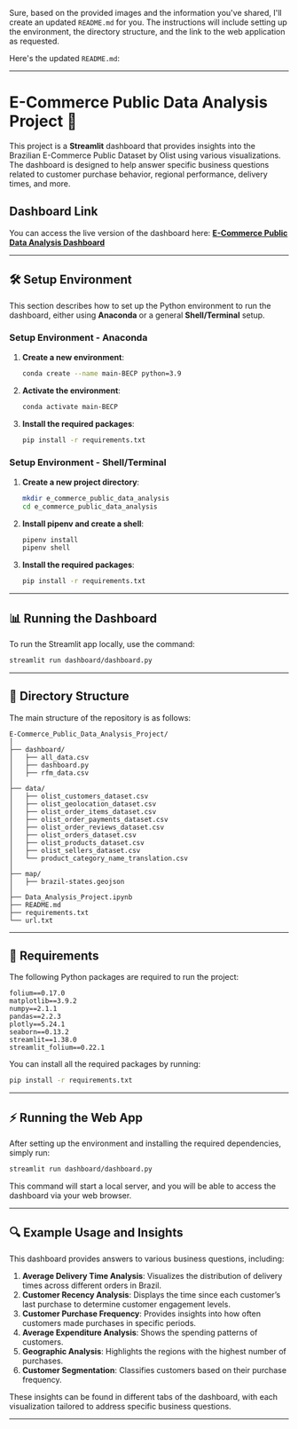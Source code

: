 Sure, based on the provided images and the information you've shared, I'll create an updated `README.md` for you. The instructions will include setting up the environment, the directory structure, and the link to the web application as requested.

Here's the updated `README.md`:

---

# E-Commerce Public Data Analysis Project 🌟

This project is a **Streamlit** dashboard that provides insights into the Brazilian E-Commerce Public Dataset by Olist using various visualizations. The dashboard is designed to help answer specific business questions related to customer purchase behavior, regional performance, delivery times, and more.

## Dashboard Link
You can access the live version of the dashboard here:
**[E-Commerce Public Data Analysis Dashboard](https://e-commerce-public-data-analysis-project.streamlit.app/)**

---

## 🛠 Setup Environment

This section describes how to set up the Python environment to run the dashboard, either using **Anaconda** or a general **Shell/Terminal** setup.

### Setup Environment - Anaconda
1. **Create a new environment**:
   ```sh
   conda create --name main-BECP python=3.9
   ```
2. **Activate the environment**:
   ```sh
   conda activate main-BECP
   ```
3. **Install the required packages**:
   ```sh
   pip install -r requirements.txt
   ```

### Setup Environment - Shell/Terminal
1. **Create a new project directory**:
   ```sh
   mkdir e_commerce_public_data_analysis
   cd e_commerce_public_data_analysis
   ```
2. **Install pipenv and create a shell**:
   ```sh
   pipenv install
   pipenv shell
   ```
3. **Install the required packages**:
   ```sh
   pip install -r requirements.txt
   ```

---

## 📊 Running the Dashboard

To run the Streamlit app locally, use the command:

```sh
streamlit run dashboard/dashboard.py
```

---

## 📂 Directory Structure

The main structure of the repository is as follows:

```
E-Commerce_Public_Data_Analysis_Project/
│
├── dashboard/
│   ├── all_data.csv
│   ├── dashboard.py
│   ├── rfm_data.csv
│
├── data/
│   ├── olist_customers_dataset.csv
│   ├── olist_geolocation_dataset.csv
│   ├── olist_order_items_dataset.csv
│   ├── olist_order_payments_dataset.csv
│   ├── olist_order_reviews_dataset.csv
│   ├── olist_orders_dataset.csv
│   ├── olist_products_dataset.csv
│   ├── olist_sellers_dataset.csv
│   └── product_category_name_translation.csv
│
├── map/
│   ├── brazil-states.geojson
│
├── Data_Analysis_Project.ipynb
├── README.md
├── requirements.txt
└── url.txt
```

---

## 📜 Requirements

The following Python packages are required to run the project:

```plaintext
folium==0.17.0
matplotlib==3.9.2
numpy==2.1.1
pandas==2.2.3
plotly==5.24.1
seaborn==0.13.2
streamlit==1.38.0
streamlit_folium==0.22.1
```

You can install all the required packages by running:

```sh
pip install -r requirements.txt
```

---

## ⚡ Running the Web App

After setting up the environment and installing the required dependencies, simply run:

```sh
streamlit run dashboard/dashboard.py
```

This command will start a local server, and you will be able to access the dashboard via your web browser.

---

## 🔍 Example Usage and Insights

This dashboard provides answers to various business questions, including:

1. **Average Delivery Time Analysis**: Visualizes the distribution of delivery times across different orders in Brazil.
2. **Customer Recency Analysis**: Displays the time since each customer’s last purchase to determine customer engagement levels.
3. **Customer Purchase Frequency**: Provides insights into how often customers made purchases in specific periods.
4. **Average Expenditure Analysis**: Shows the spending patterns of customers.
5. **Geographic Analysis**: Highlights the regions with the highest number of purchases.
6. **Customer Segmentation**: Classifies customers based on their purchase frequency.

These insights can be found in different tabs of the dashboard, with each visualization tailored to address specific business questions.

---